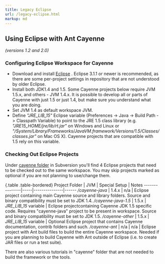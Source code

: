 ```yaml
---
title: Legacy Eclipse
url: /legacy-eclipse.html
markup: md
---
```

<a name="LegacyEclipse-UsingEclipsewithAntCayenne"></a>
## Using Eclipse with Ant Cayenne 
_(versions 1.2 and 2.0)_

<a name="LegacyEclipse-ConfiguringEclipseWorkspaceforCayenne"></a>
### Configuring Eclipse Workspace for Cayenne

* Download and install [Eclipse](https://wwww.eclipse.org)
. Eclipse 3.1.1 or newer is recommended, as there are some per-project
settings in repository that are not understood by older Eclipse.
* Install both JDK1.4 and 1.5. Some Cayenne projects below require JVM
1.5.x, and others - JVM 1.4.x. It is possible to develop all or parts of
Cayenne with just 1.5 or just 1.4, but make sure you understand what you
are doing.
* Set JVM 1.4 as default workspace JVM.
* Define *"JRE_LIB_15"* Eclipse variable (Preferences -> Java -> Build
Path -> Classpath Variable) to point to the JRE 1.5 class library (e.g.
*"JRE15_HOME/jre/lib/rt.jar"* on Windows and Linux or
*"/System/Library/Frameworks/JavaVM.framework/Versions/1.5/Classes/classes.jar"*
on Mac OS X). Cayenne projects that are compatible with 1.5 rely on this
variable.


<a name="LegacyEclipse-CheckingOutEclipseProjects"></a>
### Checking Out Eclipse Projects

Under [cayenne folder](https://svn.apache.org/repos/asf/cayenne/main/branches/STABLE-2.0/cayenne/)
 in Subversion you'll find 4 Eclipse projects that need to be checked out
to the same workspace. You may skip projects marked as optional if you are
not planning to use/change them.


{.table .table-bordered}
Project Folder | JVM | Special Setup | Notes
---------------|-----|---------------|------
*/cayenne-java* | 1.4.x | n/a | Eclipse project containing main Cayenne source and library folders. Source and binary compatibility must be set to JDK 1.4.
*/cayenne-java-1.5* | 1.5.x | *JRE_LIB_15* variable | Eclipse projectcontaining Cayenne JDK 1.5 specific code. Requires "cayenne-java" project to be present in workspace. Source and binary compatibility must be set to JDK 1.5.
*/cayenne-other* | 1.5.x | *JRE_LIB_15* variable | Optional Eclipse project that contains Cayenne documentation, contrib folders and such.
*/cayenne-ant* | n/a | n/a | Eclipse project with Ant build files to build the entire Cayenne workspace. Needed if you are planning to build Cayenne with Ant outside of Eclipse (i.e. to create JAR files or run a test suite).

There are also various tutorials in "cayenne" folder that are not needed to
build the framework or the tools.
